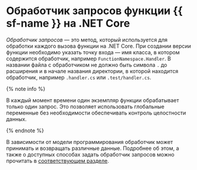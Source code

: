 # Обработчик запросов функции {{ sf-name }} на .NET Core

_Обработчик запросов_ — это метод, который используется для обработки каждого вызова функции на .NET Core. При создании версии функции необходимо указать точку входа — имя класса, в котором содержится обработчик, например `FunctionNamespace.Handler`. В названии файла с обработчиком не должно быть символа `.` до расширения и в начале названия директории, в которой находится обработчик, например `.handler.cs` или `.test/handler.cs`.

{% note info %}

В каждый момент времени один экземпляр функции обрабатывает только один запрос. Это позволяет использовать глобальные переменные без необходимости обеспечивать контроль целостности данных.

{% endnote %}

В зависимости от модели программирования обработчик может принимать и возвращать различные данные. Подробнее об этом, а также о доступных способах задать обработчик запросов можно прочитать в [соответствующем разделе](model/index.md).
